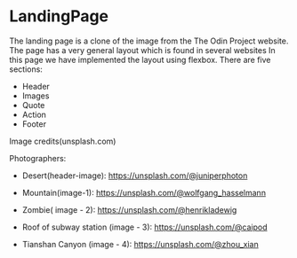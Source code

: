 # LandingPage

The landing page is a clone of the image from the The Odin Project website. 
The page has a very general layout which is found in several websites
In this page we have implemented the layout using flexbox. There are five  sections:
- Header
- Images
- Quote
- Action
- Footer

Image credits(unsplash.com)

Photographers:

- Desert(header-image): https://unsplash.com/@juniperphoton

- Mountain(image-1): https://unsplash.com/@wolfgang_hasselmann

- Zombie( image - 2): https://unsplash.com/@henrikladewig

- Roof of subway station (image - 3): https://unsplash.com/@caipod

- Tianshan Canyon  (image - 4): https://unsplash.com/@zhou_xian
